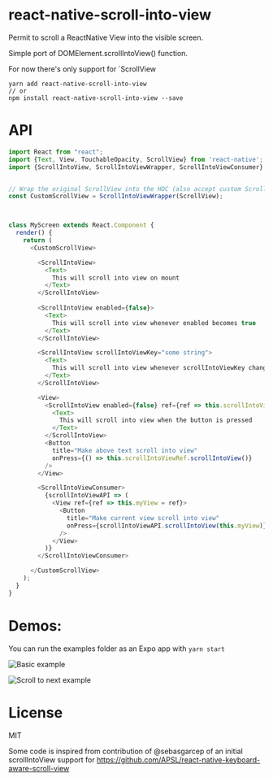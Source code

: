 # react-native-scroll-into-view

Permit to scroll a ReactNative View into the visible screen. 

Simple port of DOMElement.scrollIntoView() function.

For now there's only support for `ScrollView

```
yarn add react-native-scroll-into-view
// or
npm install react-native-scroll-into-view --save
```

# API

```js
import React from "react";
import {Text, View, TouchableOpacity, ScrollView} from 'react-native';
import {ScrollIntoView, ScrollIntoViewWrapper, ScrollIntoViewConsumer} from "react-native-scroll-into-view";


// Wrap the original ScrollView into the HOC (also accept custom ScrollView implementations)
const CustomScrollView = ScrollIntoViewWrapper(ScrollView);



class MyScreen extends React.Component {
  render() {
    return (
      <CustomScrollView>

        <ScrollIntoView>
          <Text>
            This will scroll into view on mount
          </Text>
        </ScrollIntoView>
        
        <ScrollIntoView enabled={false}>
          <Text>
            This will scroll into view whenever enabled becomes true
          </Text>
        </ScrollIntoView>

        <ScrollIntoView scrollIntoViewKey="some string">
          <Text>
            This will scroll into view whenever scrollIntoViewKey changes
          </Text>
        </ScrollIntoView>

        <View>
          <ScrollIntoView enabled={false} ref={ref => this.scrollIntoViewRef = ref}>
            <Text>
              This will scroll into view when the button is pressed
            </Text>
          </ScrollIntoView>
          <Button
            title="Make above text scroll into view"
            onPress={() => this.scrollIntoViewRef.scrollIntoView()}
          />
        </View>

        <ScrollIntoViewConsumer>
          {scrollIntoViewAPI => (
            <View ref={ref => this.myView = ref}>
              <Button
                title="Make current view scroll into view"
                onPress={scrollIntoViewAPI.scrollIntoView(this.myView)}
              />
            </View>
          )}
        </ScrollIntoViewConsumer>

      </CustomScrollView>
    );
  }
}
```

# Demos:

You can run the examples folder as an Expo app with `yarn start`

![Basic example](https://media.giphy.com/media/5YqZVwlJeISATCyTOI/giphy.gif)

![Scroll to next example](https://media.giphy.com/media/4KFxkZyoFfxPEOBw0S/giphy.gif)

# License

MIT

Some code is inspired from contribution of @sebasgarcep of an initial scrollIntoView support for https://github.com/APSL/react-native-keyboard-aware-scroll-view
